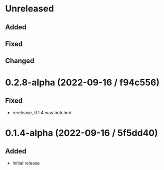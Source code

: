 # Unreleased

## Added

## Fixed

## Changed

# 0.2.8-alpha (2022-09-16 / f94c556)

## Fixed

- rerelease, 0.1.4 was botched

# 0.1.4-alpha (2022-09-16 / 5f5dd40)

## Added

- Initial release